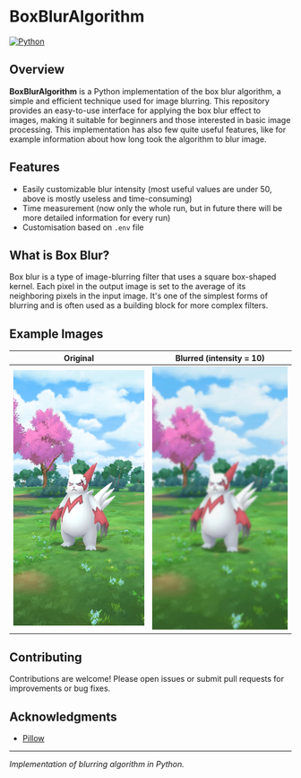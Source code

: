 # BoxBlurAlgorithm

[![Python](https://img.shields.io/badge/language-Python-blue.svg)](https://www.python.org/)

## Overview

**BoxBlurAlgorithm** is a Python implementation of the box blur algorithm, a simple and efficient technique used for 
image blurring. This repository provides an easy-to-use interface for applying the box blur effect to images, making it 
suitable for beginners and those interested in basic image processing. This implementation has also few quite useful 
features, like for example information about how long took the algorithm to blur image.

## Features

- Easily customizable blur intensity (most useful values are under 50, above is mostly useless and time-consuming)
- Time measurement (now only the whole run, but in future there will be more detailed information for every run)
- Customisation based on `.env` file


## What is Box Blur?

Box blur is a type of image-blurring filter that uses a square box-shaped kernel. Each pixel in the output image is 
set to the average of its neighboring pixels in the input image. It's one of the simplest forms of blurring and is
often used as a building block for more complex filters.

## Example Images

| Original                        | Blurred (intensity = 10)        |
|---------------------------------|---------------------------------|
| ![Original](examples/input.jpg) | ![Blurred](examples/output.jpg) |

## Contributing

Contributions are welcome! Please open issues or submit pull requests for improvements or bug fixes.

## Acknowledgments

- [Pillow](https://python-pillow.org/)

---

*Implementation of blurring algorithm in Python.*